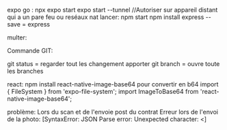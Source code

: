 expo go :
npx expo start
expo start --tunnel //Autoriser sur appareil distant qui a un pare feu ou reséaux nat 
lancer:   npm start
npm install express --save = express

multer:


Commande GIT:


git status = regarder tout les changement apporter 
git branch = ouvre toute les branches

react:
npm install react-native-image-base64 pour convertir en b64
import { FileSystem } from 'expo-file-system'; 
import ImageToBase64 from 'react-native-image-base64'; 

problème:
Lors du scan et de l'envoie post du contrat Erreur lors de l'envoi de la photo: [SyntaxError: JSON Parse error: Unexpected character: <]